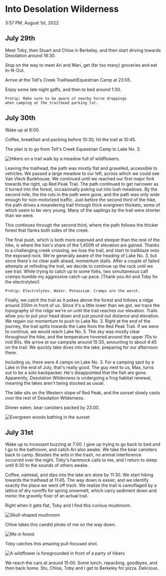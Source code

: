 # Into Desolation Wilderness

3:57 PM, August 1st, 2022

## July 29th

Meet Toby, then Stuart and Chloe in Berkeley, and then start driving towards Desolation around 18:30. 

Stop on the way to meet Ari and Mari, get (far too many) groceries and eat In-N-Out. 

Arrive at the Tell's Creek Trailhead/Equestrian Camp at 23:05.

Enjoy some late night gaffs, and then to bed around 1:30.

<pre class="plaintext"><code>Protip: Make sure to be aware of nearby horse droppings 
when camping at the trailhead parking lot.</code></pre>

## July 30th

Wake up at 8:00. 

Coffee, breakfast and packing before 10:30, hit the trail at 10:45.

The plan is to go from Tell's Creek Equestrian Camp to Lake No. 3.

![Hikers on a trail walk by a meadow full of wildflowers.](/img/0722desolation1.jpeg)

Leaving the trailhead, the path was mostly flat and gravelled, accessible to vehicles. We passed a large meadow to our left, across which we could see Van Vleck Bunkhouse. We continued until we reached our first major fork towards the right, up Red Peak Trail. The path continued to get narrower as it turned into the forest, occasionally poking out into lush meadows. By the second mile, the tire ruts in the path were gone, and the path was only wide enough for non-motorized traffic. Just before the second third of the hike, the path drives a meandering trail through thick evergreen thickets, some of which seem to be very young. Many of the saplings by the trail were shorter than we were.

This continues through the second third, where the path follows the thicker forest that flanks both sides of the creek. 

The final push, which is both more exposed and steeper than the rest of the hike, is where the lion's share of the 1,400ft of elevation are gained. Thanks to a challenging creek crossing, we lose the trail, and start to trailblaze onto the exposed rock. We're generally aware of the heading of Lake No. 3, but since there's no clear path ahead, momentum stalls. After a couple of failed attempts at refinding the trail, we decide to continue up the rock until we see trail. While trying to catch up to some folks, two simultaneous calf cramps humble my aggressive catch-up pace. (Thank you Ari and Toby for the electrolytes!)

<pre class="plaintext"><code>Protip: Electrolytes. Water. Potassium. Cramps are the worst.</code></pre>

Finally, we catch the trail as it pokes above the forest and follows a ridge around 200m in front of us. Since it's a little lower than we got, we trace the topography of the ridge we're on until the trail reaches our elevation. Trails allow you to put your head down and just pound out distance and elevation. We regain our momentum to push to Lake No. 3. Right at the end of the journey, the trail splits towards the Lake from the Red Peak Trail. If we were to continue, we would reach Lake No. 5. The sky was mostly clear throughout the hike, and the temperature hovered around the upper 70s to mid 80s. We arrive at our campsite around 15:30, amounting to about 4:45 on the trail. We quickly take dives into the lake, preparing for our afternoon there.

Including us, there were 4 camps on Lake No. 3. For a camping spot by a Lake in the end of July, that's really good. The guy next to us, Max, turns out to be a solo backpacker. He's disappointed that the fish are gone. Apparently, Desolation Wilderness is undergoing a frog habitat renewal, meaning the lakes aren't being stocked as usual.

The lake sits on the Western slope of Red Peak, and the sunset slowly casts over the rest of Desolation Wilderness. 

Dinner eaten, bear canisters packed by 23:00.

![Evergreen woods bathing in the sunset](/img/0722desolation2.jpeg)

## July 31st

Wake up to incessant buzzing at 7:00. I give up trying to go back to bed and I go to the bathroom, and catch Ari also awake. We take the bear canisters back to camp. Besides the ants in the trash, no animal interference occurred over the night. Toby's hammock calls to me, and I return to sleep until 9:30 to the sounds of others awake. 

Coffee, oatmeal, and dips into the lake are done by 11:30. We start hiking towards the trailhead at 11:45. The way down is easier, and we identify exactly the place we went off track. We realize the trail is camoflaged by a lattice of dry runoffs for spring snowmelt, which carry sediment down and mimic the gravelly floor of an actual trail.

Right when it gets flat, Toby and I find this curious mushroom.

![Skull-shaped mushroom](/img/0722desolation3.jpeg)

Chloe takes this candid photo of me on the way down.

![Me in forest](/img/0722desolation4.jpeg)

Toby catches this amazing pull-focused shot.

![A wildflower is foregrounded in front of a party of hikers](/img/0722desolation5.jpeg)

We reach the cars at around 15:00. Some lunch, repacking, goodbyes, and then back home. Stu, Chloe, Toby and I get to Berkeley for pizza. Delicious. 

